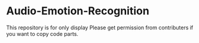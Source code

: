 # Audio-Emotion-Recognition

This repository is for only display
Please get permission from contributers if you want to copy code parts.
